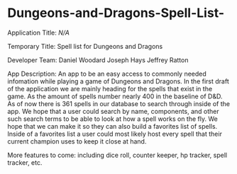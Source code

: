 # Dungeons-and-Dragons-Spell-List-

Application Title:
*N/A*

Temporary Title:
Spell list for Dungeons and Dragons

Developer Team:
Daniel Woodard
Joseph Hays
Jeffrey Ratton

App Description: 
An app to be an easy access to commonly needed infomation while playing a game of Dungeons and Dragons.
In the first draft of the application we are mainly heading for the spells that exist in the game. As the amount of spells
number nearly 400 in the baseline of D&D. As of now there is 361 spells in our database to search through inside of the app.
We hope that a user could search by name, components, and other such search terms to be able to look at how a spell works on
the fly. We hope that we can make it so they can also build a favorites list of spells. Inside of a favorites list a user could
most likely host every spell that their current champion uses to keep it close at hand.

More features to come: 
including dice roll, counter keeper, hp tracker, spell tracker, etc. 
